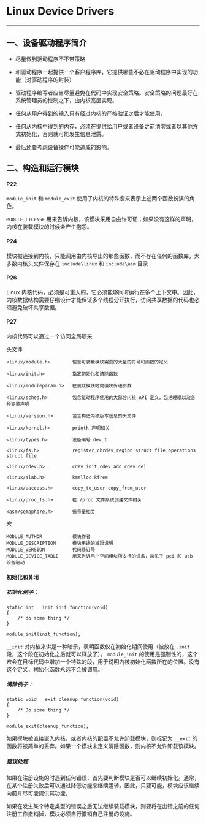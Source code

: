 # Linux Device Drivers
---

## 一、设备驱动程序简介

- 尽量做到驱动程序不不带策略

- 和驱动程序一起提供一个客户程序库，它提供哪些不必在驱动程序中实现的功能（对驱动程序的封装）

- 驱动程序编写者应当尽量避免在代码中实现安全策略。安全策略的问题最好在系统管理员的控制之下，由内核高层实现。 

- 任何从用户得到的输入只有经过内核的严格验证之后才能使用。

- 任何从内核中得到的内存，必须在提供给用户或者设备之前清零或者以其他方式初始化，否则就可能发生信息泄露。

- 最后还要考虑设备操作可能造成的影响。 

## 二、构造和运行模块

#### P22

`module_init` 和 `module_exit` 使用了内核的特殊宏来表示上述两个函数扮演的角色。
 
`MODULE_LICENSE` 用来告诉内核，该模块采用自由许可证；如果没有这样的声明，内核在装载模块的时候会产生抱怨。

#### P24

模块被连接到内核，只能调用由内核导出的那些函数，而不存在任何的函数库，大多数内核头文件保存在 `include\linux` 和 `include\asm` 目录

#### P26

Linux 内核代码，必须是可重入的，它必须能够同时运行在多个上下文中。因此，内核数据结构需要仔细设计才能保证多个线程分开执行，访问共享数据的代码也必须避免破坏共享数据。

#### P27

内核代码可以通过一个访问全局项来   


头文件

	<linux/module.h>		包含可装载模块需要的大量的符号和函数的定义

	<linux/init.h>			指定初始化和清除函数
	
	<linux/moduleparam.h>	在装载模块时向模块传递参数

	<linux/sched.h>			包含驱动程序使用的大部分内核 API 定义，包括睡眠以及各种变量声明

	<linux/version.h>		包含构造内核版本信息的头文件

	<linux/kernel.h>		printk 声明相关 

	<linux/types.h>			设备编号 dev_t
	
	<linux/fs.h>			register_chrdev_region struct file_operations struct file  

	<linux/cdev.h>			cdev_init cdev_add cdev_del

	<linux/slab.h>			kmalloc kfree

	<linux/uaccess.h>		copy_to_user copy_from_user 

	<linux/proc_fs.h>		在 /proc 文件系统创建文件相关

	<asm/semaphore.h>		信号量相关
	
宏

	MODULE_AUTHOR			模块作者
	MODULE_DESCRIPTION		模块用途的减短说明
	MODULE_VERSION			代码修订号
	MODULE_DEVICE_TABLE		用来告诉用户空间模块所支持的设备，常见于 pci 和 usb 设备驱动


#### 初始化和关闭
	
##### 初始化例子：

	static int __init init_function(void)
	{
		/* do some thing */
	}

	module_init(init_function);

`__init` 对内核来讲是一种暗示，表明函数仅在初始化期间使用（被放在 `.init` 段，这个段在初始化之后就可以释放了）。 `module_init` 的使用是强制性的，这个宏会在目标代码中增加一个特殊的段，用于说明内核初始化函数所在的位置。没有这个定义，初始化函数永远不会被调用。

##### 清除例子：

	static void __exit cleanup_function(void)
	{
		/* Do some thing */
	}

	module_exit(cleanup_function);

如果模块被直接嵌入内核，或者内核的配置不允许卸载模块，则标记为 `__exit` 的函数将被简单的丢弃。如果一个模块未定义清除函数，则内核不允许卸载该模块。


##### 错误处理

如果在注册设施的时遇到任何错误，首先要判断模块是否可以继续初始化。通常，在某个注册失败后可以通过降低功能来继续运转。因此，只要可能，模块应该继续向前并尽可能提供其功能。

如果在发生某个特定类型的错误之后无法继续装载模块，则要将在出错之前的任何注册工作撤销掉，模块必须自行撤销自己注册的设施。
